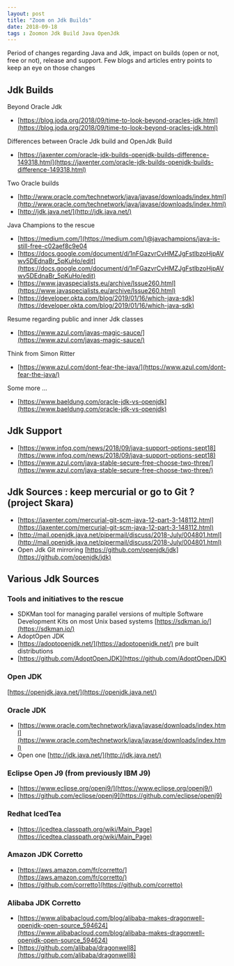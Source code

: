 ```yaml
---
layout: post
title: "Zoom on Jdk Builds"
date: 2018-09-18
tags : Zoomon Jdk Build Java OpenJdk
---
```


Period of changes regarding Java and Jdk, impact on builds (open or not, free or not), release and support. Few blogs and articles entry points to keep an eye on those changes

## Jdk Builds

Beyond Oracle Jdk   
* [https://blog.joda.org/2018/09/time-to-look-beyond-oracles-jdk.html](https://blog.joda.org/2018/09/time-to-look-beyond-oracles-jdk.html)

Differences between Oracle Jdk build and OpenJdk Build   
* [https://jaxenter.com/oracle-jdk-builds-openjdk-builds-difference-149318.html](https://jaxenter.com/oracle-jdk-builds-openjdk-builds-difference-149318.html)

Two Oracle builds    
* [http://www.oracle.com/technetwork/java/javase/downloads/index.html](http://www.oracle.com/technetwork/java/javase/downloads/index.html)
* [http://jdk.java.net/](http://jdk.java.net/)

Java Champions to the rescue   
* [https://medium.com/](https://medium.com/)@javachampions/java-is-still-free-c02aef8c9e04
* [https://docs.google.com/document/d/1nFGazvrCvHMZJgFstlbzoHjpAVwv5DEdnaBr_5pKuHo/edit](https://docs.google.com/document/d/1nFGazvrCvHMZJgFstlbzoHjpAVwv5DEdnaBr_5pKuHo/edit)
* [https://www.javaspecialists.eu/archive/Issue260.html](https://www.javaspecialists.eu/archive/Issue260.html)
* [https://developer.okta.com/blog/2019/01/16/which-java-sdk](https://developer.okta.com/blog/2019/01/16/which-java-sdk)

Resume regarding public and inner Jdk classes   
* [https://www.azul.com/javas-magic-sauce/](https://www.azul.com/javas-magic-sauce/)

Think from Simon Ritter
* [https://www.azul.com/dont-fear-the-java/](https://www.azul.com/dont-fear-the-java/)

Some more ...
* [https://www.baeldung.com/oracle-jdk-vs-openjdk](https://www.baeldung.com/oracle-jdk-vs-openjdk)    

## Jdk Support   

* [https://www.infoq.com/news/2018/09/java-support-options-sept18](https://www.infoq.com/news/2018/09/java-support-options-sept18)
* [https://www.azul.com/java-stable-secure-free-choose-two-three/](https://www.azul.com/java-stable-secure-free-choose-two-three/)

## Jdk Sources : keep mercurial or go to Git ? (project Skara)  

* [https://jaxenter.com/mercurial-git-scm-java-12-part-3-148112.html](https://jaxenter.com/mercurial-git-scm-java-12-part-3-148112.html)
* [http://mail.openjdk.java.net/pipermail/discuss/2018-July/004801.html](http://mail.openjdk.java.net/pipermail/discuss/2018-July/004801.html)
* Open Jdk Git mirroring [https://github.com/openjdk/jdk](https://github.com/openjdk/jdk)

## Various Jdk Sources

### Tools and initiatives to the rescue
* SDKMan tool for managing parallel versions of multiple Software Development Kits on most Unix based systems [https://sdkman.io/](https://sdkman.io/)   
* AdoptOpen JDK   
 * [https://adoptopenjdk.net/](https://adoptopenjdk.net/) pre built distributions   
 * [https://github.com/AdoptOpenJDK](https://github.com/AdoptOpenJDK)  

### Open JDK

[https://openjdk.java.net/](https://openjdk.java.net/)

### Oracle JDK

* [https://www.oracle.com/technetwork/java/javase/downloads/index.html](https://www.oracle.com/technetwork/java/javase/downloads/index.html)   
* Open one [http://jdk.java.net/](http://jdk.java.net/)   

### Eclipse Open J9 (from previously IBM J9)
* [https://www.eclipse.org/openj9/](https://www.eclipse.org/openj9/)    
* [https://github.com/eclipse/openj9](https://github.com/eclipse/openj9)

### Redhat IcedTea
* [https://icedtea.classpath.org/wiki/Main_Page](https://icedtea.classpath.org/wiki/Main_Page)

### Amazon JDK Corretto
* [https://aws.amazon.com/fr/corretto/](https://aws.amazon.com/fr/corretto/)
* [https://github.com/corretto](https://github.com/corretto)

### Alibaba JDK Corretto
* [https://www.alibabacloud.com/blog/alibaba-makes-dragonwell-openjdk-open-source_594624](https://www.alibabacloud.com/blog/alibaba-makes-dragonwell-openjdk-open-source_594624)    
* [https://github.com/alibaba/dragonwell8](https://github.com/alibaba/dragonwell8)
